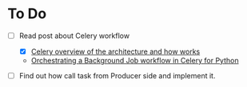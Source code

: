 # To Do
- [ ] Read post about Celery workflow  
    - [X] [Celery overview of the architecture and how works](https://www.vinta.com.br/blog/2017/celery-overview-archtecture-and-how-it-works/)
    - [Orchestrating a Background Job workflow in Celery for Python](https://www.toptal.com/python/orchestrating-celery-python-background-jobs)
- [ ] Find out how call task from Producer side and implement it.
      
    
